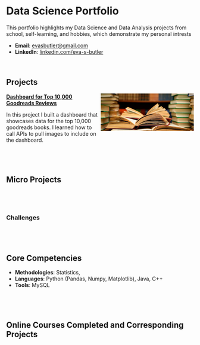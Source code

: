 # Data Science Portfolio
This portfolio highlights my Data Science and Data Analysis projects from school, self-learning, and hobbies, which demonstrate my personal intrests

- **Email**: [evasbutler@gmail.com](evasbutler@gmail.com)
- **LinkedIn**: [linkedin.com/eva-s-butler](https://www.linkedin.com/in/eva-s-butler/)

<br />

## Projects

<img align="right" width="250" height="100" src="books.jpg"> **[Dashboard for Top 10,000 Goodreads Reviews](https://github.com/eva-butler/DS4003_evabutler)**

In this project I built a dashboard that showcases data for the top 10,000 goodreads books. I learned how to call APIs to pull images to include on the dashboard.

#

<br />

## Micro Projects

#

<br />

### Challenges

#

<br />

## Core Competencies

- **Methodologies**: Statistics, 
- **Languages**: Python (Pandas, Numpy, Matplotlib), Java, C++
- **Tools**: MySQL

#

<br />

## Online Courses Completed and Corresponding Projects

